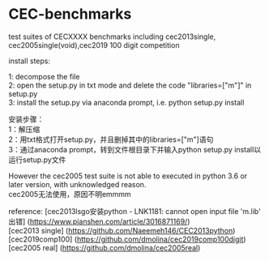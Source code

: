 # CEC-benchmarks
test suites of CECXXXX benchmarks
including cec2013single, cec2005single(void),cec2019 100 digit competition

install steps:             
      
1: decompose the file      
2: open the setup.py in txt mode and delete the code "libraries=["m"]" in setup.py     
3: install the setup.py via anaconda prompt, i.e. python setup.py install          

   
安装步骤：       
1：解压缩     
2：用txt格式打开setup.py，并且删掉其中的libraries=["m"]语句     
3：通过anaconda prompt，转到文件根目录下并输入python setup.py install以运行setup.py文件       
 
   However the cec2005 test suite is not able to executed in python 3.6 or later version, with unknowledged reason.         
   cec2005无法使用，原因不明emmmm       
   
reference: 
[cec2013lsgo安装python - LNK1181: cannot open input file 'm.lib' 出错] (https://www.pianshen.com/article/3016871169/)    
[cec2013 single] (https://github.com/Naeemeh146/CEC2013python)      
[cec2019comp100] (https://github.com/dmolina/cec2019comp100digit)     
[cec2005 real] (https://github.com/dmolina/cec2005real)   
    
              
                  
